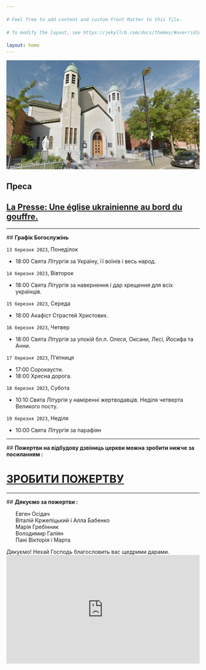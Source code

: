 ```yaml
---

# Feel free to add content and custom Front Matter to this file.

# To modify the layout, see https://jekyllrb.com/docs/themes/#overriding-theme-defaults

layout: home
---
```

![Church](assets/img/church_1.jpg)

## <b>Преса</b>
## <a href="https://www.lapresse.ca/actualites/grand-montreal/2023-03-12/centre-sud/une-eglise-ukrainienne-au-bord-du-gouffre.php">La Presse: Une église ukrainienne au bord du gouffre.</a>

---
<p></p>
## <b>Графік Богослужінь</b>

`13 березня 2023`, Понеділок

* 18:00 Свята Літургія за Україну, її воїнів і весь народ.

`14 березня 2023`, Вівторок

* 18:00 Свята Літургія за навернення і дар хрещення для всіх українців.

`15 березня 2023`, Середа

* 18:00 Акафіст Страстей Христових.

`16 березня 2023`, Четвер

* 18:00 Свята Літургія за упокій бл.п. Олеся, Оксани, Лесі, Йосифа та Анни.

`17 березня 2023`, П’ятниця

* 17:00 Сорокаусти.
* 18:00 Хресна дорога.

`18 березня 2023`, Субота

* 10:10 Свята Літургія у наміренні жертводавців.
  Неділя четверта Великого посту.

`19 березня 2023`, Неділя

* 10:00 Свята Літургія за парафіян

---
<p></p>
## <b>Пожертви на відбудову дзвіниць церкви можна зробити нижче за посиланням :</b>

# <b><a href="https://www.gofundme.com/f/church-building-needs-repairs">ЗРОБИТИ ПОЖЕРТВУ</a></b>
---
<p></p>
## <b>Дякуємо за пожертви :</b>

<ul>
Евген Осідач <br>
Віталій Кржепіцький і Алла Бабенко <br>
Марія Гребінник <br>
Володимир Галіян <br>
Пані Вікторія і Марта
</ul>
Дякуємо! Нехай Господь благословить вас щедрими дарами.

<div style="position: relative;
  overflow: hidden;
  width: 100%;
  padding-top: 56.25%;">
    <iframe style="position: absolute;
top: 0;
left: 0;
bottom: 0;
right: 0;
width: 100%;
height: 100%;" src="https://www.youtube.com/embed/YK1-bxgVvSw?&autoplay=1" frameborder="0"></iframe>
</div>
